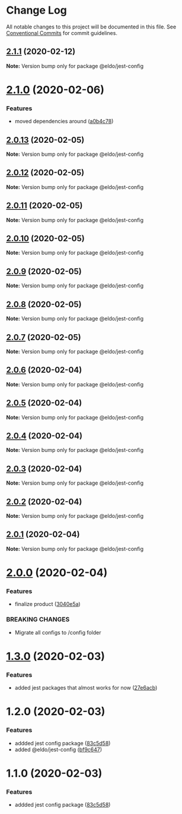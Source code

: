 # Change Log

All notable changes to this project will be documented in this file.
See [Conventional Commits](https://conventionalcommits.org) for commit guidelines.

## [2.1.1](http://134.209.96.47:4873/-/web/detail/@eldo/jest-config/compare/@eldo/jest-config@2.1.0...@eldo/jest-config@2.1.1) (2020-02-12)

**Note:** Version bump only for package @eldo/jest-config





# [2.1.0](http://134.209.96.47:4873/-/web/detail/@eldo/jest-config/compare/@eldo/jest-config@2.0.13...@eldo/jest-config@2.1.0) (2020-02-06)


### Features

* moved dependencies around ([a0b4c78](http://134.209.96.47:4873/-/web/detail/@eldo/jest-config/commits/a0b4c78559c3d13295481fcdfbbf42ce8a6bef85))





## [2.0.13](https://github.com/Lilmortal/eldo/compare/@eldo/jest-config@2.0.12...@eldo/jest-config@2.0.13) (2020-02-05)

**Note:** Version bump only for package @eldo/jest-config





## [2.0.12](https://github.com/Lilmortal/eldo/compare/@eldo/jest-config@2.0.11...@eldo/jest-config@2.0.12) (2020-02-05)

**Note:** Version bump only for package @eldo/jest-config





## [2.0.11](https://github.com/Lilmortal/eldo/compare/@eldo/jest-config@2.0.10...@eldo/jest-config@2.0.11) (2020-02-05)

**Note:** Version bump only for package @eldo/jest-config





## [2.0.10](https://github.com/Lilmortal/eldo/compare/@eldo/jest-config@2.0.9...@eldo/jest-config@2.0.10) (2020-02-05)

**Note:** Version bump only for package @eldo/jest-config





## [2.0.9](https://github.com/Lilmortal/eldo/compare/@eldo/jest-config@2.0.8...@eldo/jest-config@2.0.9) (2020-02-05)

**Note:** Version bump only for package @eldo/jest-config





## [2.0.8](https://github.com/Lilmortal/eldo/compare/@eldo/jest-config@2.0.7...@eldo/jest-config@2.0.8) (2020-02-05)

**Note:** Version bump only for package @eldo/jest-config





## [2.0.7](https://github.com/Lilmortal/eldo/compare/@eldo/jest-config@2.0.6...@eldo/jest-config@2.0.7) (2020-02-05)

**Note:** Version bump only for package @eldo/jest-config





## [2.0.6](https://github.com/Lilmortal/eldo/compare/@eldo/jest-config@2.0.5...@eldo/jest-config@2.0.6) (2020-02-04)

**Note:** Version bump only for package @eldo/jest-config





## [2.0.5](https://github.com/Lilmortal/eldo/compare/@eldo/jest-config@2.0.4...@eldo/jest-config@2.0.5) (2020-02-04)

**Note:** Version bump only for package @eldo/jest-config





## [2.0.4](https://github.com/Lilmortal/eldo/compare/@eldo/jest-config@2.0.3...@eldo/jest-config@2.0.4) (2020-02-04)

**Note:** Version bump only for package @eldo/jest-config





## [2.0.3](https://github.com/Lilmortal/eldo/compare/@eldo/jest-config@2.0.2...@eldo/jest-config@2.0.3) (2020-02-04)

**Note:** Version bump only for package @eldo/jest-config





## [2.0.2](https://github.com/Lilmortal/eldo/compare/@eldo/jest-config@2.0.1...@eldo/jest-config@2.0.2) (2020-02-04)

**Note:** Version bump only for package @eldo/jest-config





## [2.0.1](https://github.com/Lilmortal/eldo/compare/@eldo/jest-config@2.0.0...@eldo/jest-config@2.0.1) (2020-02-04)

**Note:** Version bump only for package @eldo/jest-config





# [2.0.0](https://github.com/Lilmortal/eldo/compare/@eldo/jest-config@1.3.0...@eldo/jest-config@2.0.0) (2020-02-04)


### Features

* finalize product ([3040e5a](https://github.com/Lilmortal/eldo/commit/3040e5a35a665859f0b74870a6c7544db64ed399))


### BREAKING CHANGES

* Migrate all configs to /config folder





# [1.3.0](https://github.com/Lilmortal/eldo/compare/@eldo/jest-config@1.2.0...@eldo/jest-config@1.3.0) (2020-02-03)


### Features

* added jest packages that almost works for now ([27e6acb](https://github.com/Lilmortal/eldo/commit/27e6acbfd755c86861e53d2a2d35adab6048d721))





# 1.2.0 (2020-02-03)


### Features

* addded jest config package ([83c5d58](https://github.com/Lilmortal/eldo/commit/83c5d58b7b5fead1336b206aac7566060f5f4dcf))
* added @eldo/jest-config ([bf9c647](https://github.com/Lilmortal/eldo/commit/bf9c6472873bfca96eb47e37275452ae9e150c9c))





# 1.1.0 (2020-02-03)


### Features

* addded jest config package ([83c5d58](https://github.com/Lilmortal/eldo/commit/83c5d58b7b5fead1336b206aac7566060f5f4dcf))
